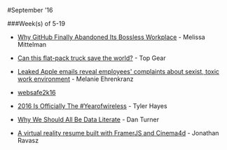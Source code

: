 #September '16






###Week(s) of 5-19


* [Why GitHub Finally Abandoned Its Bossless Workplace](http://www.bloomberg.com/news/articles/2016-09-06/why-github-finally-abandoned-its-bossless-workplace "Why GitHub Finally Abandoned Its Bossless Workplace") - Melissa Mittelman

* [Can this flat-pack truck save the world?](http://www.topgear.com/car-news/big-reads/can-flat-pack-truck-save-world "Can this flat-pack truck save the world?") - Top Gear

* [Leaked Apple emails reveal employees' complaints about sexist, toxic work environment](https://mic.com/articles/154169/leaked-apple-emails-reveal-employees-complaints-about-sexist-toxic-work-environment#.uiSs5kquQ "Leaked Apple emails reveal employees' complaints about sexist, toxic work environment") - Melanie Ehrenkranz

* [websafe2k16](http://websafe2k16.com/ "websafe2k16")

* [2016 Is Officially The #Yearofwireless](http://liisten.com/2016-is-officially-the-yearofwireless "2016 Is Officially The #Yearofwireless") - Tyler Hayes

* [Why We Should All Be Data Literate](http://alistapart.com/article/why-we-should-all-be-data-literate "Why We Should All Be Data Literate") - Dan Turner

* [A virtual reality resume built with FramerJS and Cinema4d](http://share.framerjs.com/ojd9q3dg5xem/ "A virtual reality resume built with FramerJS and Cinema4d") - Jonathan Ravasz














